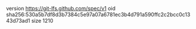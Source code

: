 version https://git-lfs.github.com/spec/v1
oid sha256:530a5b7df8d3b7384c5e97a07a6781ec3b4d791a590ffc2c2bcc0c1343d73ad1
size 1210
